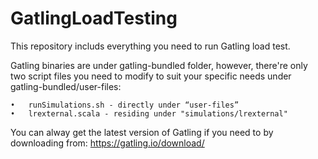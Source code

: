 # GatlingLoadTesting

This repository includs everything you need to run Gatling load test.

Gatling binaries are under gatling-bundled folder, however, there're only two script files you need to modify to suit your specific needs under gatling-bundled/user-files:

	•	runSimulations.sh - directly under “user-files”
	•	lrexternal.scala - residing under "simulations/lrexternal"

You can alway get the latest version of Gatling if you need to by downloading from: https://gatling.io/download/


